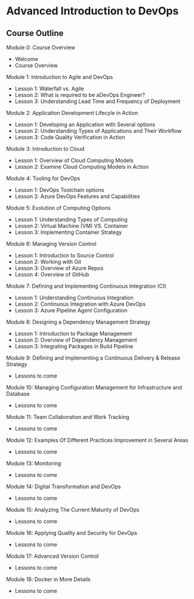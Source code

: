 
# Advanced Introduction to DevOps

## Course Outline

Module 0: Course Overview
 - Welcome 
 - Course Overview

Module 1: Introduction to Agile and DevOps
 - Lesson 1: Waterfall vs. Agile 
 - Lesson 2: What is required to be aDevOps Engineer? 
 - Lesson 3: Understanding Lead Time and Frequency of Deployment

Module 2: Application Development Lifecyle in Action
 - Lesson 1: Developing an Application with Several options 
 - Lesson 2: Understanding Types of Applications and Their Workflow
 - Lesson 3: Code Quality Verification in Action


Module 3: Introduction to Cloud
 - Lesson 1: Overview of Cloud Computing Models
 - Lesson 2: Examine Cloud Computing Models in Action

Module 4: Tooling for DevOps
 - Lesson 1: DevOps Toolchain options
 - Lesson 2: Azure DevOps Features and Capabilities 
 
Module 5: Evolution of Computing Options
 - Lesson 1: Understanding Types of Computing
 - Lesson 2: Virtual Machine (VM) VS. Container
 - Lesson 3: Implementing Container Strategy 
 
Module 6: Managing Version Control
- Lesson 1: Introduction to Source Control
- Lesson 2: Working with Git
- Lesson 3: Overview of Azure Repos
- Lesson 4: Overview of GitHub
 
Module 7: Defining and Implementing Continuous Integration (CI)
 - Lesson 1: Understanding Continuous Integration
 - Lesson 2: Continuous Integration with Azure DevOps
 - Lesson 3: Azure Pipeline Agent Configuration
 
Module 8: Designing a Dependency Management Strategy
 - Lesson 1: Introduction to Package Management
 - Lesson 2: Overview of Dependency Management 
 - Lesson 3: Integrating Packages in Build Pipeline
 
Module 9: Defining and Implementing a Continuous Delivery & Release Strategy
 - Lessons to come
 
Module 10: Managing Configuration Management for Infrastructure and Database
 - Lessons to come
 
Module 11: Team Collaboration and Work Tracking
 - Lessons to come
 
Module 12: Examples Of Different Practices Improvement in Several Areas
 - Lessons to come
 
Module 13: Monitoring
 - Lessons to come
 
Module 14: Digital Transformation and DevOps
 - Lessons to come
 
Module 15: Analyzing The Current Maturity of DevOps
 - Lessons to come

Module 16: Applying Quality and Security for DevOps
 - Lessons to come

Module 17: Advanced Version Control
 - Lessons to come

Module 18: Docker in More Details 
 - Lessons to come

